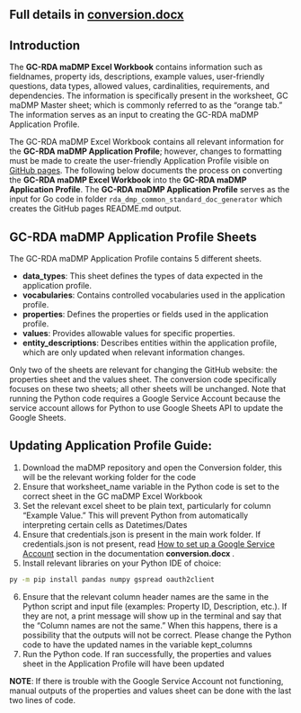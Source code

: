 ## Full details in [conversion.docx](https://view.officeapps.live.com/op/view.aspx?src=https%3A%2F%2Fraw.githubusercontent.com%2FFAIRERdata%2FmaDMP-Standard%2FMaster%2Frda_dmp_common_standard_doc_generator%2FConversion%2Fdocumentation%2Fconversion.docx&wdOrigin=BROWSELINK)
## Introduction 

The <b>GC-RDA maDMP Excel Workbook</b> contains information such as fieldnames, property ids, descriptions, example values, user-friendly questions, data types, allowed values, cardinalities, requirements, and dependencies. 
The information is specifically present in the worksheet, GC maDMP Master sheet; which is commonly referred to as the “orange tab.” The information serves as an input to creating the GC-RDA maDMP Application Profile. 

The GC-RDA maDMP Excel Workbook contains all relevant information for the <b>GC-RDA maDMP Application Profile</b>; however, changes to formatting must be made to create the user-friendly Application Profile visible on [GitHub pages](https://fairerdata.github.io/maDMP-Standard/). 
The following below documents the process on converting the <b>GC-RDA maDMP Excel Workbook</b> into the <b>GC-RDA maDMP Application Profile</b>. 
The <b>GC-RDA maDMP Application Profile</b> serves as the input for Go code in folder `rda_dmp_common_standard_doc_generator` which creates the GitHub pages README.md output. 

## GC-RDA maDMP Application Profile Sheets
The GC-RDA maDMP Application Profile contains 5 different sheets. 
<ul>
 <li> <b>data_types</b>: This sheet defines the types of data expected in the application profile.</li>
  <li>	<b>vocabularies</b>: Contains controlled vocabularies used in the application profile.</li>
  <li> <b>properties</b>: Defines the properties or fields used in the application profile.</li>
  <li><b>values</b>: Provides allowable values for specific properties.</li>
  <li><b>entity_descriptions</b>: Describes entities within the application profile, which are only updated when relevant information changes.</li>
</ul>

Only two of the sheets are relevant for changing the GitHub website: the properties sheet and the values sheet. The conversion code specifically focuses on these two sheets; all other sheets will be unchanged. Note that running the Python code requires a Google Service Account because the service account allows for Python to use Google Sheets API to update the Google Sheets. 

## Updating Application Profile Guide:
1.	Download the maDMP repository and open the Conversion folder, this will be the relevant working folder for the code
2.	Ensure that worksheet_name variable in the Python code is set to the correct sheet in the GC maDMP Excel Workbook
3.	Set the relevant excel sheet to be plain text, particularly for column “Example Value.” This will prevent Python from automatically interpreting certain cells as Datetimes/Dates
4.	Ensure that credentials.json is present in the main work folder. If credentials.json is not present, read [How to set up a Google Service Account](https://view.officeapps.live.com/op/view.aspx?src=https%3A%2F%2Fraw.githubusercontent.com%2FFAIRERdata%2FmaDMP-Standard%2FMaster%2Frda_dmp_common_standard_doc_generator%2FConversion%2Fdocumentation%2Fconversion.docx&wdOrigin=BROWSELINK) section in the documentation <b> conversion.docx </b>.
5.	Install relevant libraries on your Python IDE of choice:
   ```bash
 py -m pip install pandas numpy gspread oauth2client
```
6.	Ensure that the relevant column header names are the same in the Python script and input file (examples: Property ID, Description, etc.). If they are not, a print message will show up in the terminal and say that the “Column names are not the same.” When this happens, there is a possibility that the outputs will not be correct. Please change the Python code to have the updated names in the variable kept_columns 
7.	Run the Python code. If ran successfully, the properties and values sheet in the Application Profile will have been updated

<b>NOTE</b>: If there is trouble with the Google Service Account not functioning, manual outputs of the properties and values sheet can be done with the last two lines of code.

